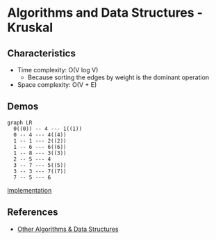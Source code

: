 # Algorithms and Data Structures - Kruskal


## Characteristics
- Time complexity: O(V log V)
  - Because sorting the edges by weight is the dominant operation
- Space complexity: O(V + E)



## Demos

```mermaid
graph LR
  0((0)) -- 4 --- 1((1))
  0 -- 4 --- 4((4))
  1 -- 1 --- 2((2))
  1 -- 6 --- 6((6))
  1 -- 8 --- 3((3))
  2 -- 5 --- 4
  3 -- 7 --- 5((5))
  3 -- 3 --- 7((7))
  7 -- 5 --- 6
```

[Implementation](./src/kruskal.py)



## References
- [Other Algorithms & Data Structures](https://github.com/NelsonBN/algorithms-data-structures)
